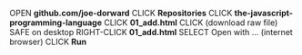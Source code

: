 OPEN **github.com/joe-dorward**
CLICK **Repositories**
CLICK **the-javascript-programming-language**
CLICK **01_add.html**
CLICK (download raw file)
SAFE on desktop
RIGHT-CLICK **01_add.html**
SELECT Open with ... (internet browser)
CLICK **Run**
